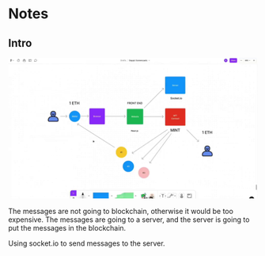 # Notes

## Intro

![Intro](./img/vlcsnap-2024-03-20-03h32m41s582.png)

The messages are not going to blockchain, otherwise it would be too expensive. The messages are going to a server, and the server is going to put the messages in the blockchain.

Using socket.io to send messages to the server.

